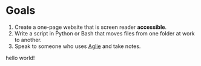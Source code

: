 # Goals

1. Create a one-page website that is screen reader **accessible**.
2. Write a script in Python or Bash that moves files from one folder at work to another.
3. Speak to someone who uses [Aglie](http://agilemanifesto.org) and take notes.

hello world!
